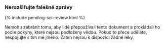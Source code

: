 ### Nerozšiřujte falešné zprávy 

{% include pending-sci-review.html %}

Nemohu zabránit tomu, aby lidé přepoužívali tento dokument a prokládali ho podle pokyny, které nejsou podloženy vědou. Pokud to přece uděláte, nespojujte s tím mé jméno. Zatím nejsou k dispozici žádné léky.
